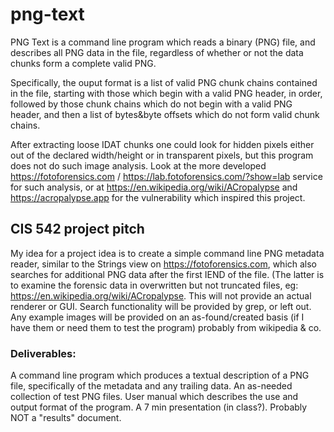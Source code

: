 # png-text

PNG Text is a command line program which reads a binary (PNG) file,
and describes all PNG data in the file, regardless of whether or not
the data chunks form a complete valid PNG.

Specifically, the ouput format is a list of valid PNG chunk chains contained in 
the file, starting with those which begin with a valid PNG header, in order,
followed by those chunk chains which do not begin with a valid PNG header,
and then a list of bytes&byte offsets which do not form valid chunk chains.

After extracting loose IDAT chunks one could look for hidden pixels
either out of the declared width/height or in transparent pixels,
but this program does not do such image analysis.
Look at the more developed <https://fotoforensics.com> / <https://lab.fotoforensics.com/?show=lab> service for such analysis, or at <https://en.wikipedia.org/wiki/ACropalypse> and <https://acropalypse.app> for the vulnerability which inspired this project. 


## CIS 542 project pitch
My idea for a project idea is to create a simple command line PNG metadata reader, similar to the Strings view on <https://fotoforensics.com>, which also searches for additional PNG data after the first IEND of the file.
(The latter is to examine the forensic data in overwritten but not truncated files, eg: <https://en.wikipedia.org/wiki/ACropalypse>.
This will not provide an actual renderer or GUI.
Search functionality will be provided by grep, or left out.
Any example images will be provided on an as-found/created basis (if I have them or need them to test the program) probably from wikipedia & co.

### Deliverables:
A command line program which produces a textual description of a PNG file, specifically of the metadata and any trailing data.
An as-needed collection of test PNG files.
User manual which describes the use and output format of the program.
A 7 min presentation (in class?).
Probably NOT a "results" document.
